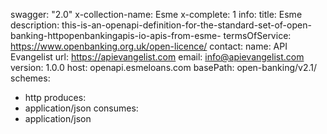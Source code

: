 swagger: "2.0"
x-collection-name: Esme
x-complete: 1
info:
  title: Esme
  description: this-is-an-openapi-definition-for-the-standard-set-of-open-banking-httpopenbankingapis-io-apis-from-esme-
  termsOfService: https://www.openbanking.org.uk/open-licence/
  contact:
    name: API Evangelist
    url: https://apievangelist.com
    email: info@apievangelist.com
  version: 1.0.0
host: openapi.esmeloans.com
basePath: open-banking/v2.1/
schemes:
- http
produces:
- application/json
consumes:
- application/json
